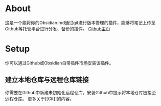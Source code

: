 # About
这是一个能将你的Obsidian.md通过git进行版本管理的插件，能够将笔记上传至Github等托管平台进行分发、备份的插件。
[Github主页](https://github.com/denolehov/obsidian-git)
# Setup
你可以通过Github或Obsidian自带插件市场安装该插件。

## 建立本地仓库与远程仓库链接
你需要在Github中新建未初始化远程仓库，安装Github中提示将本地仓库链接至远程仓库。
更多关于[[Git]]的内容。
